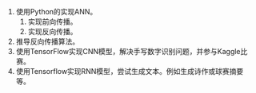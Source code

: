 1. 使用Python的实现ANN。
   1. 实现前向传播。
   2. 实现反向传播。
2. 推导反向传播算法。
3. 使用TensorFlow实现CNN模型，解决手写数字识别问题，并参与Kaggle比赛。
4. 使用Tensorflow实现RNN模型，尝试生成文本。例如生成诗作或球赛摘要等。

